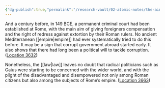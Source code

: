 ```yaml
---
{"dg-publish":true,"permalink":"/research-vault/02-atomic-notes/the-aim-to-legally-protect-foreigners-signals-both-the-desire-to-tackle-corruption-but-also-that-corruption-is-present-or-growing/"}
---
```


And a century before, in 149 BCE, a permanent criminal court had been established at Rome, with the main aim of giving foreigners compensation and the right of redress against extortion by their Roman rulers. No ancient Mediterranean [[empire\|empire]] had ever systematically tried to do this before. It may be a sign that corrupt government abroad started early. It also shows that there had long been a political will to tackle corruption. ([Location 3632](https://readwise.io/to_kindle?action=open&asin=B0108U7IHO&location=3632))

Nonetheless, the [[law\|law]] leaves no doubt that radical politicians such as Gaius were starting to be concerned with the wider world, and with the plight of the disadvantaged and disempowered not only among Roman citizens but also among the subjects of Rome’s empire. ([Location 3663](https://readwise.io/to_kindle?action=open&asin=B0108U7IHO&location=3663))
